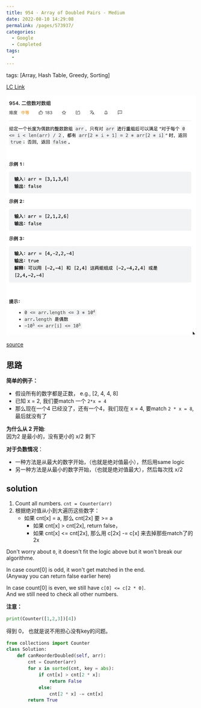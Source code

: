 ```yaml
---
title: 954 - Array of Doubled Pairs - Medium
date: 2022-08-10 14:29:08
permalink: /pages/573937/
categories:
  - Google
  - Completed
tags:
  - 
---
```

tags: [Array, Hash Table, Greedy, Sorting]

[LC Link](https://leetcode.cn/problems/array-of-doubled-pairs/)

![](https://raw.githubusercontent.com/emmableu/image/master/202208101429323.png)


[source](https://leetcode.com/problems/array-of-doubled-pairs/discuss/203183/JavaC%2B%2BPython-Match-from-the-Smallest-or-Biggest-100)


## 思路
**简单的例子：**
- 假设所有的数字都是正数， e.g., [2, 4, 4, 8]
- 已知 x = 2, 我们要match 一个 `2*x = 4`
- 那么现在一个4 已经没了，还有一个4，我们现在 x = 4, 要match `2 * x = 8`,  最后就没有了

**为什么从 2 开始**:  
因为2 是最小的，没有更小的 x/2 剩下

**对于负数情况**：
- 一种方法是从最大的数字开始，（也就是绝对值最小），然后用same logic
- 另一种方法是从最小的数字开始，（也就是绝对值最大），然后每次找 x/2

## solution
1. Count all numbers. `cnt = Counter(arr)`
2. 根据绝对值从小到大遍历这些数字：
	- 如果 cnt[x] = a, 那么 cnt[2x] 要 >= a
		- 如果 cnt[x] > cnt[2x], return false，
		- 如果 cnt[x] <= cnt[2x], 那么用 c[2x] -= c[x] 来去掉那些match了的2x

Don't worry about `0`, it doesn't fit the logic above but it won't break our algorithme.

In case count[0] is odd, it won't get matched in the end.    
(Anyway you can return false earlier here)

In case count[0] is even, we still have `c[0] <= c[2 * 0]`.     
And we still need to check all other numbers.


**注意：**
```python
print(Counter([1,2,3])[4]) 
```

得到 0， 也就是说不用担心没有key的问题。


```python
from collections import Counter
class Solution:
	def canReorderDoubled(self, arr):
		cnt = Counter(arr)
		for x in sorted(cnt, key = abs):
			if cnt[x] > cnt[2 * x]:
				return False
			else:
				cnt[2 * x] -= cnt[x]
		return True
```